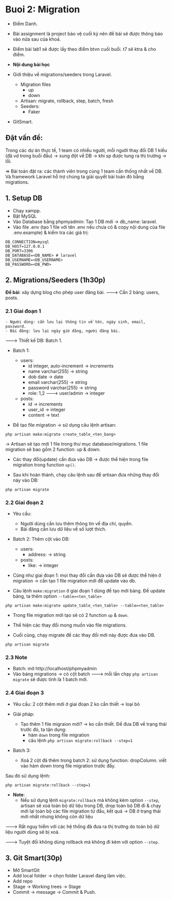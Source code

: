 # Buoi 2: Migration

- Điểm Danh.
- Bài assignment là project bảo vệ cuối kỳ nên đề bài sẽ được thông báo vào nửa sau của khoá.
- Điểm bài lab1 sẽ được lấy theo điểm btvn cuối buổi. t7 sẽ ktra & cho điểm.

- **Nội dung bài học**
- Giới thiệu về migrations/seeders trong Laravel.
    - Migration files
        - up
        - down
    - Artisan: migrate, rollback, step, batch, fresh
    - Seeders:
        - Faker
- GitSmart.

## Đặt vấn đề: 
Trong các dự án thực tế, 1 team có nhiều người, mỗi người thay đổi DB 1 kiểu (đã vd trong buổi đầu) -> xung đột về DB -> khi sp được tung ra thị trường -> lỗi.

=> Bài toán đặt ra: các thành viên trong cùng 1 team cần thống nhất về DB. Và framework Laravel hỗ trợ chúng ta giải quyết bài toán đó bằng migrations.

## 1. Setup DB
- Chạy xampp.
- Bật MySQL
- Vào Database bằng phpmyadmin: Tạo 1 DB mới
    -> db_name: laravel.
- Vào file .env (tạo 1 file với tên .env nếu chưa có & copy nội dung của file .env.example) & kiểm tra các giá trị:

```
DB_CONNECTION=mysql
DB_HOST=127.0.0.1
DB_PORT=3306
DB_DATABASE=<DB_NAME> # laravel
DB_USERNAME=<DB_USERNAME>
DB_PASSWORD=<DB_PWD>
```

## 2. Migrations/Seeders (1h30p)

**Đề bài**: xây dựng blog cho phép user đăng bài.
---> Cần 2 bảng: users, posts.

### 2.1 Giai đoạn 1
    - Người dùng: cần lưu lại thông tin về tên, ngày sinh, email, password.
    - Bài đăng: lưu lại ngày giờ đăng, người đăng bài.

---> Thiết kế DB: Batch 1.

- Batch 1:
    - users:
        - id            integer, auto-increment -> increments
        - name          varchar(255)            -> string
        - dob           date                    -> date
        - email         varchar(255)            -> string
        - password      varchar(255)            -> string
        - role: 1,2 ---> user/admin     -> integer
    - posts:
        - id                                    -> increments
        - user_id                               -> integer
        - content                               -> text

- Để tạo file migration -> sử dụng câu lệnh artisan:
```
php artisan make:migrate create_table_<ten_bang>
```

-> Artisan sẽ tạo mới 1 file trong thư mục database/migrations.
    1 file migration sẽ bao gồm 2 function: up & down.

- Các thay đổi(update) cần đưa vào DB -> được thể hiện trong file migration trong function `up()`.

- Sau khi hoàn thành, chạy câu lệnh sau để artisan đưa những thay đổi này vào DB:
```
php artisan migrate
```

### 2.2 Giai đoạn 2
- Yêu cầu: 
    - Người dùng cần lưu thêm thông tin về địa chỉ, quyền.
    - Bài đăng cần lưu dữ liệu về số lượt thích.

- Batch 2: Thêm cột vào DB:
    - users:
        - address:                      -> string
    - posts:
        - like:                         -> integer

- Cũng như giai đoạn 1: mọi thay đổi cần đưa vào DB sẽ được thể hiện ở migration -> cần tạo 1 file migration mới để update vào db.
- Câu lệnh `make:migration` ở giai đoạn 1 dùng để tạo mới bảng. Để update bảng, ta thêm option `--table=<ten_table>`
```
php artisan make:migrate update_table_<ten_table> --table=<ten_table>
```

- Trong file migration mới tạo sẽ có 2 function `up` & `down`.
- Thể hiện các thay đổi mong muốn vào file migrations.

- Cuối cùng, chạy migrate để các thay đổi mới này được đưa vào DB.
```
php artisan migrate
```

### 2.3 Note
- Batch: mở http://localhost/phpmyadmin
- Vào bảng migrations -> có cột batch
---> mỗi lần chạy `php artisan migrate` sẽ được tính là 1 batch mới.

### 2.4 Giai đoạn 3
- Yêu cầu: 2 cột thêm mới ở giai đoạn 2 ko cần thiết -> loại bỏ
- Giải pháp:
    - Tạo thêm 1 file migraion mới?
    -> ko cần thiết. Để đưa DB về trạng thái trước đó, ta tận dụng:
        - hàm `down` trong file migration
        - câu lệnh `php artisan migrate:rollback --step=1`

- Batch 3:
    - Xoá 2 cột đã thêm trong batch 2:
        sử dụng function: dropColumn.
        viết vào hàm down trong file migration trước đấy.

Sau đó sử dụng lệnh:
```
php artisan migrate:rollback --step=1
```

- **Note**:
    - Nếu sử dụng lệnh `migrate:rollback` mà không kèm option `--step`,
        artisan sẽ xoá toàn bộ dữ liệu trong DB, drop toàn bộ DB đi & chạy mới lại toàn bộ
        các file migration từ đầu, kết quả -> DB ở trạng thái mới nhất nhưng không còn dữ liệu

---> Rất nguy hiểm với các hệ thống đã đưa ra thị trường do toàn bộ dữ liệu người dùng sẽ bị xoá.

---> Tuyệt đối không dùng rollback mà không đi kèm với option `--step`.

## 3. Git Smart(30p)
- Mở SmartGit
- Add local folder -> chọn folder Laravel đang làm việc.
- Add repo
- Stage -> Working trees -> Stage 
- Commit -> message -> Commit & Push.
